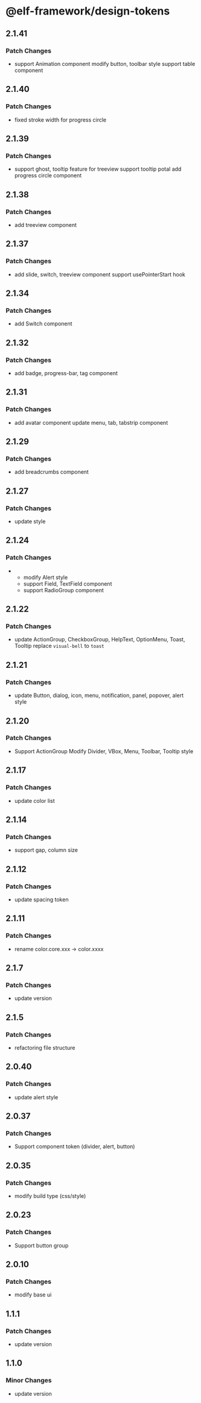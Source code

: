 # @elf-framework/design-tokens

## 2.1.41

### Patch Changes

- support Animation component
  modify button, toolbar style
  support table component

## 2.1.40

### Patch Changes

- fixed stroke width for progress circle

## 2.1.39

### Patch Changes

- support ghost, tooltip feature for treeview
  support tooltip potal
  add progress circle component

## 2.1.38

### Patch Changes

- add treeview component

## 2.1.37

### Patch Changes

- add slide, switch, treeview component
  support usePointerStart hook

## 2.1.34

### Patch Changes

- add Switch component

## 2.1.32

### Patch Changes

- add badge, progress-bar, tag component

## 2.1.31

### Patch Changes

- add avatar component
  update menu, tab, tabstrip component

## 2.1.29

### Patch Changes

- add breadcrumbs component

## 2.1.27

### Patch Changes

- update style

## 2.1.24

### Patch Changes

- - modify Alert style
  - support Field, TextField component
  - support RadioGroup component

## 2.1.22

### Patch Changes

- update ActionGroup, CheckboxGroup, HelpText, OptionMenu, Toast, Tooltip
  replace `visual-bell` to `toast`

## 2.1.21

### Patch Changes

- update Button, dialog, icon, menu, notification, panel, popover, alert style

## 2.1.20

### Patch Changes

- Support ActionGroup
  Modify Divider, VBox, Menu, Toolbar, Tooltip style

## 2.1.17

### Patch Changes

- update color list

## 2.1.14

### Patch Changes

- support gap, column size

## 2.1.12

### Patch Changes

- update spacing token

## 2.1.11

### Patch Changes

- rename color.core.xxx -> color.xxxx

## 2.1.7

### Patch Changes

- update version

## 2.1.5

### Patch Changes

- refactoring file structure

## 2.0.40

### Patch Changes

- update alert style

## 2.0.37

### Patch Changes

- Support component token (divider, alert, button)

## 2.0.35

### Patch Changes

- modify build type (css/style)

## 2.0.23

### Patch Changes

- Support button group

## 2.0.10

### Patch Changes

- modify base ui

## 1.1.1

### Patch Changes

- update version

## 1.1.0

### Minor Changes

- update version
